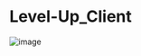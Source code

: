 # Level-Up_Client

![image](https://user-images.githubusercontent.com/72658735/117065356-079eb400-aced-11eb-9b93-6623e6b5e552.png)

